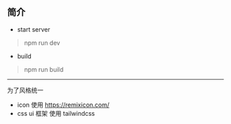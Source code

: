 
## 简介
- start server 
> npm run dev 

- build
> npm run build

---

为了风格统一 
- icon 使用 https://remixicon.com/
- css ui 框架 使用 tailwindcss


